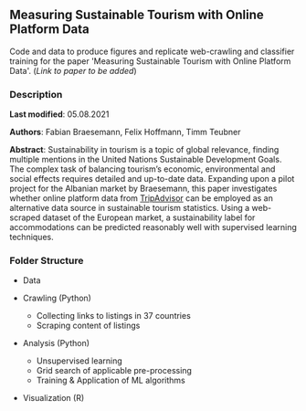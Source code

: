 ## Measuring Sustainable Tourism with Online Platform Data

Code and data to produce figures and replicate web-crawling and classifier training for the paper 'Measuring Sustainable Tourism with Online Platform Data'. 
(_Link to paper to be added_)


### Description

**Last modified**: 05.08.2021

**Authors**: Fabian Braesemann, Felix Hoffmann, Timm Teubner

**Abstract**: Sustainability in tourism is a topic of global relevance, finding multiple mentions in the United Nations Sustainable Development Goals. The complex task of balancing tourism’s economic, environmental and social effects requires detailed and up-to-date data. Expanding upon a pilot project for the Albanian market by Braesemann, this paper investigates whether online platform data from [TripAdvisor](https://www.tripadvisor.com) can be employed as an alternative data source in sustainable tourism statistics. Using a web-scraped dataset of the European market, a sustainability label for accommodations can be predicted reasonably well with supervised learning techniques. 



### Folder Structure

- Data

- Crawling (Python)
  - Collecting links to listings in 37 countries
  - Scraping content of listings

- Analysis (Python)
  - Unsupervised learning
  - Grid search of applicable pre-processing
  - Training & Application of ML algorithms
  
- Visualization (R)


